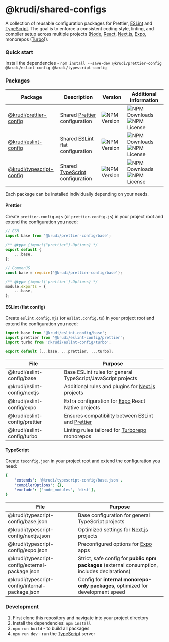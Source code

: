 # @krudi/shared-configs

A collection of reusable configuration packages for Prettier,
[ESLint](https://github.com/eslint/eslint) and
[TypeScript](https://github.com/microsoft/TypeScript). The goal is to enforce a
consistent coding style, linting, and compiler setup across multiple projects
([Node](https://github.com/nodejs/node),
[React](https://github.com/facebook/react/),
[Next.js](https://github.com/vercel/next.js),
[Expo](https://github.com/expo/expo), monorepos
([Turbo](https://github.com/vercel/turborepo))).

### Quick start

Install the dependencies -
`npm install --save-dev @krudi/prettier-config @krudi/eslint-config @krudi/typescript-config`

### Packages

| Package                                                                            | Description                                                                | Version                                                                                   | Additional Information                                                                                 |
| ---------------------------------------------------------------------------------- | -------------------------------------------------------------------------- | ----------------------------------------------------------------------------------------- | ------------------------------------------------------------------------------------------------------ |
| [@krudi/prettier-config](https://www.npmjs.com/package/@krudi/prettier-config)     | Shared [Prettier](https://github.com/prettier/prettier) configuration      | ![NPM Version](https://img.shields.io/npm/v/@krudi/prettier-config)                        | ![NPM Downloads](https://img.shields.io/npm/dm/@krudi/prettier-config) ![NPM License](https://img.shields.io/npm/l/@krudi/prettier-config) |
| [@krudi/eslint-config](https://www.npmjs.com/package/@krudi/eslint-config)         | Shared [ESLint](https://github.com/eslint/eslint) flat configuration       | ![NPM Version](https://img.shields.io/npm/v/@krudi/eslint-config)                          | ![NPM Downloads](https://img.shields.io/npm/dm/@krudi/eslint-config) ![NPM License](https://img.shields.io/npm/l/@krudi/eslint-config)     |
| [@krudi/typescript-config](https://www.npmjs.com/package/@krudi/typescript-config) | Shared [TypeScript](https://github.com/microsoft/TypeScript) configuration | ![NPM Version](https://img.shields.io/npm/v/@krudi/typescript-config)                      | ![NPM Downloads](https://img.shields.io/npm/dm/@krudi/typescript-config) ![NPM License](https://img.shields.io/npm/l/@krudi/typescript-config) |

Each package can be installed individually depending on your needs.

#### Prettier

Create `prettier.config.mjs` (or `prettier.config.js`) in your project root and
extend the configuration you need:

```js
// ESM
import base from '@krudi/prettier-config/base';

/** @type {import("prettier").Options} */
export default {
    ...base,
};

// CommonJS
const base = require('@krudi/prettier-config/base');

/** @type {import('prettier').Options} */
module.exports = {
    ...base,
};
```

#### ESLint (flat config)

Create `eslint.config.mjs` (or `eslint.config.ts`) in your project root and
extend the configuration you need:

```js
import base from '@krudi/eslint-config/base';
import prettier from '@krudi/eslint-config/prettier';
import turbo from '@krudi/eslint-config/turbo';

export default [...base, ...prettier, ...turbo];
```

| File                          | Purpose                                                                                   |
| ----------------------------- | ----------------------------------------------------------------------------------------- |
| @krudi/eslint-config/base     | Base ESLint rules for general TypeScript/JavaScript projects                              |
| @krudi/eslint-config/nextjs   | Additional rules and plugins for [Next.js](https://github.com/vercel/next.js) projects    |
| @krudi/eslint-config/expo     | Extra configuration for [Expo](https://github.com/expo/expo) React Native projects        |
| @krudi/eslint-config/prettier | Ensures compatibility between ESLint and [Prettier](https://github.com/prettier/prettier) |
| @krudi/eslint-config/turbo    | Linting rules tailored for [Turborepo](https://github.com/vercel/turborepo) monorepos     |

#### TypeScript

Create `tsconfig.json` in your project root and extend the configuration you
need:

```yaml
{
    'extends': '@krudi/typescript-config/base.json',
    'compilerOptions': {},
    'exclude': ['node_modules', 'dist'],
}
```

| File                                          | Purpose                                                                                       |
| --------------------------------------------- | --------------------------------------------------------------------------------------------- |
| @krudi/typescript-config/base.json            | Base configuration for general TypeScript projects                                            |
| @krudi/typescript-config/nextjs.json          | Optimized settings for [Next.js](https://github.com/vercel/next.js) projects                  |
| @krudi/typescript-config/expo.json            | Preconfigured options for [Expo](https://github.com/expo/expo) apps                           |
| @krudi/typescript-config/external-package.json| Strict, safe config for **public npm packages** (external consumption, includes declarations) |
| @krudi/typescript-config/internal-package.json| Config for **internal monorepo-only packages**, optimized for development speed               |

### Development

1. First clone this repository and navigate into your project directory
2. Install the dependencies: `npm install`
3. `npm run build` - to build all packages
4. `npm run dev` - run the [TypeScript](https://www.typescriptlang.org/) server
